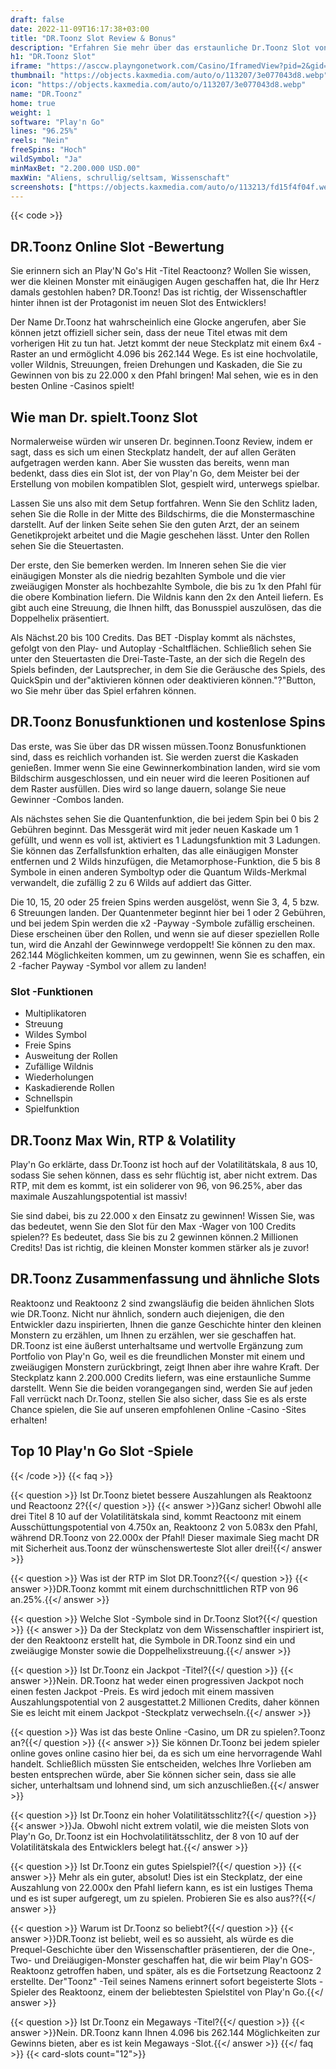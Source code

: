 ```yaml
---
draft: false
date: 2022-11-09T16:17:38+03:00
title: "DR.Toonz Slot Review & Bonus"
description: "Erfahren Sie mehr über das erstaunliche Dr.Toonz Slot von Play'n Go's Auszahlungen, Funktionen, Volatilität, RTP & erhalten Sie kostenlose Spins und Boni von den besten Online -Casinos!"
h1: "DR.Toonz Slot"
iframe: "https://asccw.playngonetwork.com/Casino/IframedView?pid=2&gid=drtoonz&lang=en_US&practice=1&channel=desktop&div=flashobject&width=100%25&height=100%25&user=&password=&ctx=&demo=2&brand=&lobby=&rccurrentsessiontime=0&rcintervaltime=0&rcaccounthistoryurl=&rccontinueurl=&rcexiturl=&rchistoryurlmode=&autoplaylimits=0&autoplayreset=0&callback=flashCallback&rcmga=&resourcelevel=0&hasjackpots=False&country=&pauseplay=&playlimit=&selftest=&sessiontime=&coreweburl=https://asccw.playngonetwork.com/&showpoweredby=True"
thumbnail: "https://objects.kaxmedia.com/auto/o/113207/3e077043d8.webp"
icon: "https://objects.kaxmedia.com/auto/o/113207/3e077043d8.webp"
name: "DR.Toonz"
home: true
weight: 1
software: "Play'n Go"
lines: "96.25%"
reels: "Nein"
freeSpins: "Hoch"
wildSymbol: "Ja"
minMaxBet: "2.200.000 USD.00"
maxWin: "Aliens, schrullig/seltsam, Wissenschaft"
screenshots: ["https://objects.kaxmedia.com/auto/o/113213/fd15f4f04f.webp"]
---
```


{{< code >}}<h2>DR.Toonz Online Slot -Bewertung</h2><p>Sie erinnern sich an Play'N Go's Hit -Titel Reactoonz? Wollen Sie wissen, wer die kleinen Monster mit einäugigen Augen geschaffen hat, die Ihr Herz damals gestohlen haben? DR.Toonz! Das ist richtig, der Wissenschaftler hinter ihnen ist der Protagonist im neuen Slot des Entwicklers!</p><p>Der Name Dr.Toonz hat wahrscheinlich eine Glocke angerufen, aber Sie können jetzt offiziell sicher sein, dass der neue Titel etwas mit dem vorherigen Hit zu tun hat. Jetzt kommt der neue Steckplatz mit einem 6x4 -Raster an und ermöglicht 4.096 bis 262.144 Wege. Es ist eine hochvolatile, voller Wildnis, Streuungen, freien Drehungen und Kaskaden, die Sie zu Gewinnen von bis zu 22.000 x den Pfahl bringen! Mal sehen, wie es in den besten Online -Casinos spielt!</p><h2>Wie man Dr. spielt.Toonz Slot</h2><p>Normalerweise würden wir unseren Dr. beginnen.Toonz Review, indem er sagt, dass es sich um einen Steckplatz handelt, der auf allen Geräten aufgetragen werden kann. Aber Sie wussten das bereits, wenn man bedenkt, dass dies ein Slot ist, der von Play'n Go, dem Meister bei der Erstellung von mobilen kompatiblen Slot, gespielt wird, unterwegs spielbar.</p><p>Lassen Sie uns also mit dem Setup fortfahren. Wenn Sie den Schlitz laden, sehen Sie die Rolle in der Mitte des Bildschirms, die die Monstermaschine darstellt. Auf der linken Seite sehen Sie den guten Arzt, der an seinem Genetikprojekt arbeitet und die Magie geschehen lässt. Unter den Rollen sehen Sie die Steuertasten.</p><p>Der erste, den Sie bemerken werden. Im Inneren sehen Sie die vier einäugigen Monster als die niedrig bezahlten Symbole und die vier zweiäugigen Monster als hochbezahlte Symbole, die bis zu 1x den Pfahl für die obere Kombination liefern. Die Wildnis kann den 2x den Anteil liefern. Es gibt auch eine Streuung, die Ihnen hilft, das Bonusspiel auszulösen, das die Doppelhelix präsentiert.</p><p>Als Nächst.20 bis 100 Credits. Das BET -Display kommt als nächstes, gefolgt von den Play- und Autoplay -Schaltflächen. Schließlich sehen Sie unter den Steuertasten die Drei-Taste-Taste, an der sich die Regeln des Spiels befinden, der Lautsprecher, in dem Sie die Geräusche des Spiels, des QuickSpin und der"aktivieren können oder deaktivieren können."?"Button, wo Sie mehr über das Spiel erfahren können.</p><h2>DR.Toonz Bonusfunktionen und kostenlose Spins</h2><p>Das erste, was Sie über das DR wissen müssen.Toonz Bonusfunktionen sind, dass es reichlich vorhanden ist. Sie werden zuerst die Kaskaden genießen. Immer wenn Sie eine Gewinnerkombination landen, wird sie vom Bildschirm ausgeschlossen, und ein neuer wird die leeren Positionen auf dem Raster ausfüllen. Dies wird so lange dauern, solange Sie neue Gewinner -Combos landen.</p><p>Als nächstes sehen Sie die Quantenfunktion, die bei jedem Spin bei 0 bis 2 Gebühren beginnt. Das Messgerät wird mit jeder neuen Kaskade um 1 gefüllt, und wenn es voll ist, aktiviert es 1 Ladungsfunktion mit 3 Ladungen. Sie können das Zerfallsfunktion erhalten, das alle einäugigen Monster entfernen und 2 Wilds hinzufügen, die Metamorphose-Funktion, die 5 bis 8 Symbole in einen anderen Symboltyp oder die Quantum Wilds-Merkmal verwandelt, die zufällig 2 zu 6 Wilds auf addiert das Gitter.</p><p>Die 10, 15, 20 oder 25 freien Spins werden ausgelöst, wenn Sie 3, 4, 5 bzw. 6 Streuungen landen. Der Quantenmeter beginnt hier bei 1 oder 2 Gebühren, und bei jedem Spin werden die x2 -Payway -Symbole zufällig erscheinen. Diese erscheinen über den Rollen, und wenn sie auf dieser speziellen Rolle tun, wird die Anzahl der Gewinnwege verdoppelt! Sie können zu den max. 262.144 Möglichkeiten kommen, um zu gewinnen, wenn Sie es schaffen, ein 2 -facher Payway -Symbol vor allem zu landen!</p><h3>
Slot -Funktionen</h3><ul>
<li></span>
Multiplikatoren</li>
<li></span>
Streuung</li>
<li></span>
Wildes Symbol</li>
<li></span>
Freie Spins</li>
<li></span>
Ausweitung der Rollen</li>
<li></span>
Zufällige Wildnis</li>
<li></span>
Wiederholungen</li>
<li></span>
Kaskadierende Rollen</li>
<li></span>
Schnellspin</li>
<li></span>
Spielfunktion</li></ul><h2>DR.Toonz Max Win, RTP & Volatility</h2><p>Play'n Go erklärte, dass Dr.Toonz ist hoch auf der Volatilitätskala, 8 aus 10, sodass Sie sehen können, dass es sehr flüchtig ist, aber nicht extrem. Das RTP, mit dem es kommt, ist ein soliderer von 96, von 96.25%, aber das maximale Auszahlungspotential ist massiv!</p><p>Sie sind dabei, bis zu 22.000 x den Einsatz zu gewinnen! Wissen Sie, was das bedeutet, wenn Sie den Slot für den Max -Wager von 100 Credits spielen?? Es bedeutet, dass Sie bis zu 2 gewinnen können.2 Millionen Credits! Das ist richtig, die kleinen Monster kommen stärker als je zuvor!</p><h2>DR.Toonz Zusammenfassung und ähnliche Slots</h2><p>Reaktoonz und Reaktoonz 2 sind zwangsläufig die beiden ähnlichen Slots wie DR.Toonz. Nicht nur ähnlich, sondern auch diejenigen, die den Entwickler dazu inspirierten, Ihnen die ganze Geschichte hinter den kleinen Monstern zu erzählen, um Ihnen zu erzählen, wer sie geschaffen hat. DR.Toonz ist eine äußerst unterhaltsame und wertvolle Ergänzung zum Portfolio von Play'n Go, weil es die freundlichen Monster mit einem und zweiäugigen Monstern zurückbringt, zeigt Ihnen aber ihre wahre Kraft. Der Steckplatz kann 2.200.000 Credits liefern, was eine erstaunliche Summe darstellt. Wenn Sie die beiden vorangegangen sind, werden Sie auf jeden Fall verrückt nach Dr.Toonz, stellen Sie also sicher, dass Sie es als erste Chance spielen, die Sie auf unseren empfohlenen Online -Casino -Sites erhalten!</p><h2>Top 10 Play'n Go Slot -Spiele</h2>
{{< /code >}}
{{< faq >}}

{{< question >}} Ist Dr.Toonz bietet bessere Auszahlungen als Reaktoonz und Reactoonz 2?{{</ question >}}
{{< answer >}}Ganz sicher! Obwohl alle drei Titel 8 10 auf der Volatilitätskala sind, kommt Reactoonz mit einem Ausschüttungspotential von 4.750x an, Reaktoonz 2 von 5.083x den Pfahl, während DR.Toonz von 22.000x der Pfahl! Dieser maximale Sieg macht DR mit Sicherheit aus.Toonz der wünschenswerteste Slot aller drei!{{</ answer >}}

{{< question >}} Was ist der RTP im Slot DR.Toonz?{{</ question >}}
{{< answer >}}DR.Toonz kommt mit einem durchschnittlichen RTP von 96 an.25%.{{</ answer >}}

{{< question >}} Welche Slot -Symbole sind in Dr.Toonz Slot?{{</ question >}}
{{< answer >}} Da der Steckplatz von dem Wissenschaftler inspiriert ist, der den Reaktoonz erstellt hat, die Symbole in DR.Toonz sind ein und zweiäugige Monster sowie die Doppelhelixstreuung.{{</ answer >}}

{{< question >}} Ist Dr.Toonz ein Jackpot -Titel?{{</ question >}}
{{< answer >}}Nein. DR.Toonz hat weder einen progressiven Jackpot noch einen festen Jackpot -Preis. Es wird jedoch mit einem massiven Auszahlungspotential von 2 ausgestattet.2 Millionen Credits, daher können Sie es leicht mit einem Jackpot -Steckplatz verwechseln.{{</ answer >}}

{{< question >}} Was ist das beste Online -Casino, um DR zu spielen?.Toonz an?{{</ question >}}
{{< answer >}} Sie können Dr.Toonz bei jedem spieler online goves online casino hier bei, da es sich um eine hervorragende Wahl handelt. Schließlich müssten Sie entscheiden, welches Ihre Vorlieben am besten entsprechen würde, aber Sie können sicher sein, dass sie alle sicher, unterhaltsam und lohnend sind, um sich anzuschließen.{{</ answer >}}

{{< question >}} Ist Dr.Toonz ein hoher Volatilitätsschlitz?{{</ question >}}
{{< answer >}}Ja. Obwohl nicht extrem volatil, wie die meisten Slots von Play'n Go, Dr.Toonz ist ein Hochvolatilitätsschlitz, der 8 von 10 auf der Volatilitätskala des Entwicklers belegt hat.{{</ answer >}}

{{< question >}} Ist Dr.Toonz ein gutes Spielspiel?{{</ question >}}
{{< answer >}} Mehr als ein guter, absolut! Dies ist ein Steckplatz, der eine Auszahlung von 22.000x den Pfahl liefern kann, es ist ein lustiges Thema und es ist super aufgeregt, um zu spielen. Probieren Sie es also aus??{{</ answer >}}

{{< question >}} Warum ist Dr.Toonz so beliebt?{{</ question >}}
{{< answer >}}DR.Toonz ist beliebt, weil es so aussieht, als würde es die Prequel-Geschichte über den Wissenschaftler präsentieren, der die One-, Two- und Dreiäugigen-Monster geschaffen hat, die wir beim Play'n GOS-Reaktoonz getroffen haben, und später, als es die Fortsetzung Reactoonz 2 erstellte. Der"Toonz" -Teil seines Namens erinnert sofort begeisterte Slots -Spieler des Reaktoonz, einem der beliebtesten Spielstitel von Play'n Go.{{</ answer >}}

{{< question >}} Ist Dr.Toonz ein Megaways -Titel?{{</ question >}}
{{< answer >}}Nein. DR.Toonz kann Ihnen 4.096 bis 262.144 Möglichkeiten zur Gewinns bieten, aber es ist kein Megaways -Slot.{{</ answer >}}
{{</ faq >}}
{{< card-slots count="12">}}